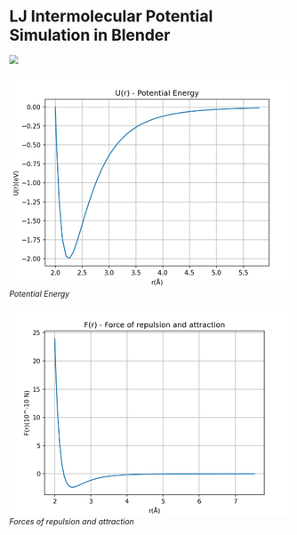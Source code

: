 # LJ Intermolecular Potential Simulation in Blender
![](docs/particles.gif)

![U(r)](docs/potential.png)
*Potential Energy*

![F(r)](docs/force.png)
*Forces of repulsion and attraction*

